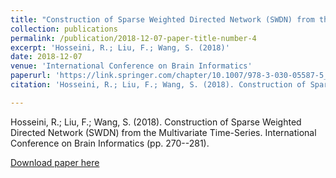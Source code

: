 ```yaml
---
title: "Construction of Sparse Weighted Directed Network (SWDN) from the Multivariate Time-Series"
collection: publications
permalink: /publication/2018-12-07-paper-title-number-4
excerpt: 'Hosseini, R.; Liu, F.; Wang, S. (2018)'
date: 2018-12-07
venue: 'International Conference on Brain Informatics'
paperurl: 'https://link.springer.com/chapter/10.1007/978-3-030-05587-5_26'
citation: 'Hosseini, R.; Liu, F.; Wang, S. (2018). Construction of Sparse Weighted Directed Network (SWDN) from the Multivariate Time-Series. International Conference on Brain Informatics (pp. 270--281).'

---
```


Hosseini, R.; Liu, F.; Wang, S. (2018). Construction of Sparse Weighted Directed Network (SWDN) from the Multivariate Time-Series. International Conference on Brain Informatics (pp. 270--281).

[Download paper here](https://link.springer.com/chapter/10.1007/978-3-030-05587-5_26)

